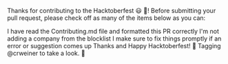 Thanks for contributing to the Hacktoberfest  😃 🎉! Before submitting your pull request, please check off as many of the items below as you can:

 I have read the Contributing.md file and formatted this PR correctly
 I'm not adding a company from the blocklist
 I make sure to fix things promptly if an error or suggestion comes up
Thanks and Happy Hacktoberfest! 🎉 Tagging @crweiner to take a look. 👀
